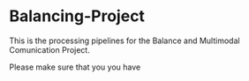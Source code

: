 # Balancing-Project

This is the processing pipelines for the Balance and Multimodal Comunication Project. 

Please make sure that you you have 